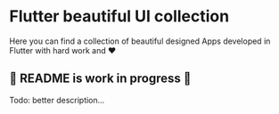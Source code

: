 # Flutter beautiful UI collection

Here you can find a collection of beautiful designed Apps 
developed in Flutter with hard work and :heart:

## 🚧 README is work in progress 🚧
Todo: better description...